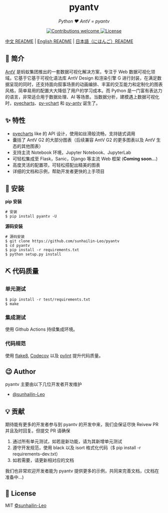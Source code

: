 <h1 align="center">pyantv</h1>
<p align="center">
    <em>Python ❤️ AntV = pyantv</em>
</p>

<p align="center">
    <a href="https://github.com/sunhailin-Leo/pyantv/pulls">
        <img src="https://img.shields.io/badge/contributions-welcome-brightgreen.svg?style=flat" alt="Contributions welcome">
    </a>
    <a href="https://opensource.org/licenses/MIT">
        <img src="https://img.shields.io/badge/License-MIT-brightgreen.svg" alt="License">
    </a>
</p>

[中文 README](README.md) | [English README](README.en.md) | [日本語（にほんご）README](README.jp.md)

## 📣 简介

[AntV](https://github.com/antvis) 是蚂蚁集团推出的一套数据可视化解决方案，专注于 Web 数据可视化领域。它基于它基于可视化语法库 AntV Design 和渲染引擎 G 进行封装，在满足数据呈现的同时，还支持面向叙事场景的动画编排、丰富的交互能力和定制化的图表风格，简单易用的配置大大降低了用户的学习成本。而 Python 是一门富有表达力的语言，非常适合用于数据处理、AI 等场景。当数据分析，建模遇上数据可视化时，[pyecharts](https://github.com/pyecharts/pyecharts)、[py-vchart](https://github.com/VisActor/py-vchart) 和 [py-antv](https://github.com/sunhailin-Leo/pyantv) 诞生了。

## ✨ 特性

* [pyecharts](https://github.com/pyecharts/pyecharts) like 的 API 设计，使用如丝滑般流畅，支持链式调用
* 囊括了 AntV G2 的大部分图表（后续兼容 AntV G2 的更多图表以及 AntV 生态的其他图表）
* 支持主流 Notebook 环境，Jupyter Notebook、JupyterLab
* 可轻松集成至 Flask，Sanic，Django 等主流 Web 框架 (**Coming soon...**)
* 高度灵活的配置项，可轻松搭配出精美的图表
* 详细的文档和示例，帮助开发者更快的上手项目

## 🔰 安装

**pip 安装**
```shell
# 安装
$ pip install pyantv -U

```

**源码安装**
```shell
# 源码安装
$ git clone https://github.com/sunhailin-Leo/pyantv
$ cd pyantv
$ pip install -r requirements.txt
$ python setup.py install
```

## ⛏ 代码质量

### 单元测试

```shell
$ pip install -r test/requirements.txt
$ make
```

### 集成测试

使用 Github Actions 持续集成环境。

### 代码规范

使用 [flake8](http://flake8.pycqa.org/en/latest/index.html), [Codecov](https://codecov.io/) 以及 [pylint](https://www.pylint.org/) 提升代码质量。

## 😉 Author

pyantv 主要由以下几位开发者开发维护

* [@sunhailin-Leo](https://github.com/sunhailin-Leo)

## 💡 贡献

期待能有更多的开发者参与到 pyantv 的开发中来，我们会保证尽快 Reivew PR 并且及时回复。但提交 PR 请确保

1. 通过所有单元测试，如若是新功能，请为其新增单元测试
2. 遵守开发规范，使用 black 以及 isort 格式化代码（$ pip install -r requirements-dev.txt）
3. 如若需要，请更新相对应的文档

我们也非常欢迎开发者能为 pyantv 提供更多的示例，共同来完善文档，(文档在准备中...)

## 📃 License

MIT [©sunhailin-Leo](https://github.com/sunhailin-Leo)